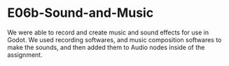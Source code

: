 # E06b-Sound-and-Music

We were able to record and create music and sound effects for use in Godot. We used recording softwares, and music composition softwares to make the sounds, and then added them to Audio nodes inside of the assignment.
